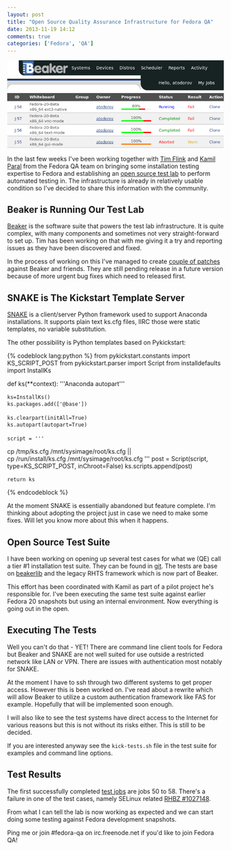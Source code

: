 ```yaml
---
layout: post
title: "Open Source Quality Assurance Infrastructure for Fedora QA"
date: 2013-11-19 14:12
comments: true
categories: ['Fedora', 'QA']
---
```


!["Beaker test lab"](/images/fedora/beaker.png "Beaker test lab")

In the last few weeks I've been working together with 
[Tim Flink](https://fedoraproject.org/wiki/User:Tflink) and
[Kamil Paral](https://fedoraproject.org/wiki/User:Kparal) from the Fedora QA
team on bringing some installation testing expertise to Fedora and establishing
an [open source test lab](http://beaker.fedoraproject.org/bkr/)
to perform automated testing in. The infrastructure is
already in relatively usable condition so I've decided to share this information
with the community. 

Beaker is Running Our Test Lab
------------------------------

[Beaker](http://beaker-project.org/) is the software suite that powers the test
lab infrastructure. It is quite complex, with many components and sometimes not
very straight-forward to set up. Tim has been working on that with me giving it
a try and reporting issues as they have been discovered and fixed. 

In the process of working on this I've managed to create
[couple of patches](http://gerrit.beaker-project.org/#/q/owner:%22Alexander+Todorov%22,n,z)
against Beaker and friends. They are still pending release in a future version
because of more urgent bug fixes which need to released first.

SNAKE is The Kickstart Template Server
--------------------------------------

[SNAKE](https://fedorahosted.org/snake/) is a client/server Python framework used
to support Anaconda installations. It supports plain text ks.cfg files, IIRC those
were static templates, no variable substitution.

The other possibility is Python templates based on Pykickstart:

{% codeblock lang:python %}
from pykickstart.constants import KS_SCRIPT_POST
from pykickstart.parser import Script
from installdefaults import InstallKs

def ks(**context):
    '''Anaconda autopart'''

    ks=InstallKs()
    ks.packages.add(['@base'])

    ks.clearpart(initAll=True)
    ks.autopart(autopart=True)

    script = '''
cp /tmp/ks.cfg /mnt/sysimage/root/ks.cfg || \
cp /run/install/ks.cfg /mnt/sysimage/root/ks.cfg
'''
    post = Script(script, type=KS_SCRIPT_POST, inChroot=False)
    ks.scripts.append(post)

    return ks
{% endcodeblock %}

At the moment SNAKE is essentially abandoned but feature complete.
I'm thinking about adopting the project just in case we need to make some fixes.
Will let you know more about this when it happens. 

Open Source Test Suite
----------------------

I have been working on opening up several test cases for what we (QE) call
a tier #1 installation test suite. They can be found in
[git](http://taskbot.cloud.fedoraproject.org/cgit/fedora-beaker-tests/).
The tests are base on [beakerlib](https://fedorahosted.org/beakerlib/) and
the legacy RHTS framework which is now part of Beaker.

This effort has been coordinated with Kamil as part of a pilot
project he's responsible for. I've been executing the same test suite against
earlier Fedora 20 snapshots but using an internal environment. Now everything
is going out in the open.

Executing The Tests
-------------------

Well you can't do that - YET! There are command line client tools for Fedora
but Beaker and SNAKE are not well suited for use outside a restricted network
like LAN or VPN. There are issues with authentication most notably for SNAKE.

At the moment I have to ssh through two different systems to get proper access.
However this is been worked on. I've read about a rewrite which will allow Beaker
to utilize a custom authentication framework like FAS for example. Hopefully that
will be implemented soon enough.

I will also like to see the test systems have direct access to the Internet for
various reasons but this is not without its risks either. This is still to be
decided.

If you are interested anyway see the `kick-tests.sh` file in the test suite for
examples and command line options.

Test Results
------------

The first successfully completed
[test jobs](http://beaker.fedoraproject.org/bkr/jobs/) are jobs 50 to 58.
There's a failure in one of the test cases, namely SELinux related 
[RHBZ #1027148](https://bugzilla.redhat.com/show_bug.cgi?id=1027148).

From what I can tell the lab is now working as expected and we can start doing
some testing against Fedora development snapshots.

Ping me or join #fedora-qa on irc.freenode.net if you'd like to join Fedora QA!
